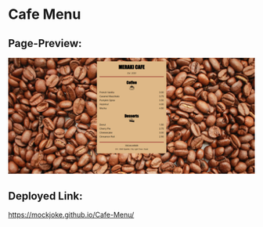 # Cafe Menu

## Page-Preview:
![Cafe Menu WebPage](preview.png)

## Deployed Link:
https://mockjoke.github.io/Cafe-Menu/